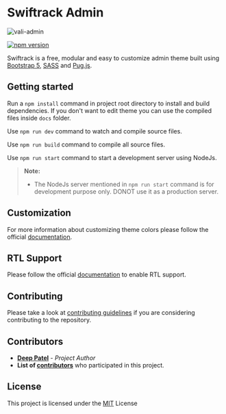 # Swiftrack Admin

![vali-admin](http://pratikborsadiya.in/blog/vali-admin/vali-admin-banner.gif)

[![npm version](https://badge.fury.io/js/vali-admin.svg)](https://badge.fury.io/js/vali-admin)

Swiftrack is a free, modular and easy to customize admin theme built using [Bootstrap 5](https://getbootstrap.com), [SASS](http://sass-lang.com) and [Pug.js](https://pugjs.org).

## Getting started

Run a `npm install` command in project root directory to install and build dependencies. If you don't want to edit theme you can use the compiled files inside `docs` folder.

Use `npm run dev` command to watch and compile source files.

Use `npm run build` command to compile all source files.

Use `npm run start` command to start a development server using NodeJs.

> **Note:**
>
> - The NodeJs server mentioned in `npm run start` command is for development purpose only. DONOT use it as a production server.

## Customization

For more information about customizing theme colors please follow the official [documentation](https://pratikborsadiya.in/vali-admin/docs.html).

## RTL Support

Please follow the official [documentation](https://pratikborsadiya.in/vali-admin/docs.html) to enable RTL support.

## Contributing

Please take a look at [contributing guidelines](CONTRIBUTING.md) if you are considering contributing to the repository.

## Contributors

- **[Deep Patel](http://pratikborsadiya.in)** - _Project Author_
- **List of [contributors](https://github.com/pratikborsadiya/vali-admin/graphs/contributors)** who participated in this project.

## License

This project is licensed under the [MIT](LICENSE) License
